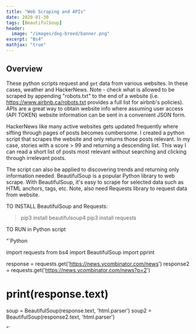 ```yaml
---
title: "Web Scraping and APIs"
date: 2020-01-30
tags: [BeautifulSoup]
header:
  image: "/images/dog-breed/banner.png"
excerpt: "Bs4"
mathjax: "true"
---
```


<!-- > Full analysis, predictions and models can be viewed here: [Jupyter Notebook](https://nbviewer.jupyter.org/github/t-shikuro/dog-breed-id/blob/master/notebooks/dog-vision.ipynb). -->

## Overview

These python scripts request and `get` data from various websites. In these cases, weather and HackerNews. Note - check what is allowed to be scraped by appending "robots.txt" to the end of a website (i.e. https://www.airbnb.ca/robots.txt provides a full list for airbnb's policies). APIs are a great way to obtain website info where assuming user access (API TOKEN) website information can be sent in a convenient JSON form.

HackerNews like many active websites gets updated frequently where sifting through pages of posts becomes cumbersome. I created a python script that scrapes the website and only returns those posts relevant. In my case, stories with a score > 99 and returning a descending list. This way I can read a short list of posts most relevant without searching and clicking through irrelevant posts.

The script can also be applied to discovering trends and returning only information needed. BeautifulSoup is a popular Python library to web scrape. With BeautifulSoup, it's easy to scrape for selected data such as HTML anchors, </div> tags, etc. Note, also need Requests library to request data from website.

TO INSTALL BeautifulSoup and Requests:

> pip3 install beautifulsoup4
> pip3 install requests

TO RUN in Python script

“`Python

import requests
from bs4 import BeautifulSoup
import pprint

response = requests.get('https://news.ycombinator.com/news')
response2 = requests.get('https://news.ycombinator.com/news?p=2')

# print(response.text)

soup = BeautifulSoup(response.text, 'html.parser')
soup2 = BeautifulSoup(response2.text, 'html.parser')

“`

